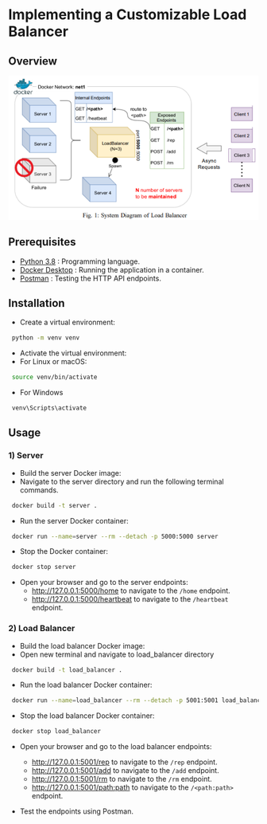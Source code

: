 # Implementing a Customizable Load Balancer

## Overview
![Overview](./overview.png)

## Prerequisites

- [Python 3.8](https://www.python.org/downloads/release/python-380/) : Programming language.
- [Docker Desktop](https://www.docker.com/products/docker-desktop) : Running the application in a container.
- [Postman](https://www.postman.com/downloads/) : Testing the HTTP API endpoints.

## Installation
- Create a virtual environment:

```sh
 python -m venv venv
```

- Activate the virtual environment:
- For Linux or macOS:
```sh
 source venv/bin/activate
```
- For Windows
```sh
 venv\Scripts\activate
```

## Usage

### 1) Server
- Build the server Docker image:
- Navigate to the server directory and run the following terminal commands.

```sh
 docker build -t server .  
```

- Run the server Docker container:

```sh
 docker run --name=server --rm --detach -p 5000:5000 server 
```

- Stop the Docker container:

```sh
 docker stop server
```

- Open your browser and go to the server endpoints:
   - http://127.0.0.1:5000/home to navigate to the `/home` endpoint.
   - http://127.0.0.1:5000/heartbeat to navigate to the `/heartbeat` endpoint.

### 2) Load Balancer
- Build the load balancer Docker image:
- Open new terminal and navigate to load_balancer directory

```sh
 docker build -t load_balancer .  
```

- Run the load balancer Docker container:

```sh
 docker run --name=load_balancer --rm --detach -p 5001:5001 load_balancer 
```

- Stop the load balancer Docker container:

```sh
 docker stop load_balancer
```

- Open your browser and go to the load balancer endpoints:
   - http://127.0.0.1:5001/rep to navigate to the `/rep` endpoint.
   - http://127.0.0.1:5001/add to navigate to the `/add` endpoint.
   - http://127.0.0.1:5001/rm to navigate to the `/rm` endpoint.
   - http://127.0.0.1:5001/<path:path> to navigate to the `/<path:path>` endpoint.

- Test the endpoints using Postman.
